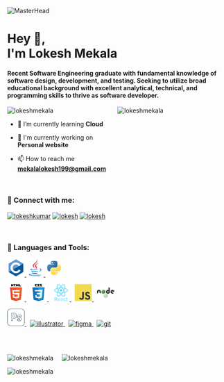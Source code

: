 ![MasterHead](https://user-images.githubusercontent.com/3369400/133268513-5bfe2f93-4402-42c9-a403-81c9e86934b6.jpeg)

<h1 align="left">Hey 👋,<br/>I'm Lokesh Mekala</h1>

<h4 align="left">Recent Software Engineering graduate with fundamental knowledge of software design, development, and testing. Seeking to utilize broad educational background with excellent analytical, technical, and programming skills to thrive as software developer.</h4>
<img align="right" src="https://cdn.dribbble.com/userupload/3176670/file/original-08bc2b28594d5ff21f59c6386d6e1abe.png?compress=1&resize=2048x1536" alt="lokeshmekala" width="250" height="203"/> 

<p align="left"> <img src="https://komarev.com/ghpvc/?username=lokesh-kumar-m&label=Profile%20views&color=0e75b6&style=flat" alt="lokeshmekala" /> </p>

- 🌱 I’m currently learning **Cloud**

- 🚀 I'm currently working on **Personal website**

- 📫 How to reach me **mekalalokesh199@gmail.com**


<br/>

<h3 align="left">🤝 Connect with me:</h3>
<p align="left">
<a href="https://linkedin.com/in/lokesh-mekala-648a761a5?trk=people-guest_people_search-card" target="blank"><img align="center" src="https://raw.githubusercontent.com/rahuldkjain/github-profile-readme-generator/master/src/images/icons/Social/linked-in-alt.svg" alt="lokeshkumar" height="30" width="40" /></a>
<a href="https://codesandbox.io/u/dot-github" target="blank"><img align="center" src="https://raw.githubusercontent.com/rahuldkjain/github-profile-readme-generator/master/src/images/icons/Social/codesandbox.svg" alt="lokesh" height="30" width="40" /></a>
<a href="https://dribbble.com/theunfilleddot" target="blank"><img align="center" src="https://raw.githubusercontent.com/rahuldkjain/github-profile-readme-generator/master/src/images/icons/Social/dribbble.svg" alt="lokesh" height="30" width="40" /></a>
</p>
<br/>
<h3 align="left">🧰 Languages and Tools:</h3>
<p align="left"> 
<a href="https://www.cprogramming.com/" target="_blank" rel="noreferrer"> <img src="https://raw.githubusercontent.com/devicons/devicon/master/icons/c/c-original.svg" alt="c" width="40" height="40"/> </a>
<a href="https://www.java.com" target="_blank" rel="noreferrer"> <img src="https://raw.githubusercontent.com/devicons/devicon/master/icons/java/java-original.svg" alt="java" width="40" height="40"/> </a> 
<a href="https://www.python.org" target="_blank" rel="noreferrer"> <img src="https://raw.githubusercontent.com/devicons/devicon/master/icons/python/python-original.svg" alt="python" width="40" height="40"/> </a>

<a href="https://www.w3.org/html/" target="_blank" rel="noreferrer"> <img src="https://raw.githubusercontent.com/devicons/devicon/master/icons/html5/html5-original-wordmark.svg" alt="html5" width="40" height="40"/> </a>&nbsp;  <a href="https://www.w3schools.com/css/" target="_blank" rel="noreferrer"> <img src="https://raw.githubusercontent.com/devicons/devicon/master/icons/css3/css3-original-wordmark.svg" alt="css3" width="40" height="40"/> </a> &nbsp;
<a href="https://reactjs.org/" target="_blank" rel="noreferrer"> <img src="https://raw.githubusercontent.com/devicons/devicon/master/icons/react/react-original-wordmark.svg" alt="react" width="40" height="40"/> </a> &nbsp;
<a href="https://developer.mozilla.org/en-US/docs/Web/JavaScript" target="_blank" rel="noreferrer"> <img src="https://raw.githubusercontent.com/devicons/devicon/master/icons/javascript/javascript-original.svg" alt="javascript" width="40" height="40"/> </a>&nbsp; 
<a href="https://nodejs.org" target="_blank" rel="noreferrer"> <img src="https://raw.githubusercontent.com/devicons/devicon/master/icons/nodejs/nodejs-original-wordmark.svg" alt="nodejs" width="40" height="40"/> </a> 

<a href="https://www.photoshop.com/en" target="_blank" rel="noreferrer"> <img src="https://raw.githubusercontent.com/devicons/devicon/master/icons/photoshop/photoshop-line.svg" alt="photoshop" width="40" height="40"/> </a> &nbsp;
<a href="https://www.adobe.com/in/products/illustrator.html" target="_blank" rel="noreferrer"> <img src="https://www.vectorlogo.zone/logos/adobe_illustrator/adobe_illustrator-icon.svg" alt="illustrator" width="40" height="40"/> </a> &nbsp;
<a href="https://www.figma.com/" target="_blank" rel="noreferrer"> <img src="https://www.vectorlogo.zone/logos/figma/figma-icon.svg" alt="figma" width="40" height="40"/> </a> &nbsp;
<a href="https://git-scm.com/" target="_blank" rel="noreferrer"> <img src="https://www.vectorlogo.zone/logos/git-scm/git-scm-icon.svg" alt="git" width="40" height="40"/> </a> 
</p>
<br/>
<br>
<div>
<p align="left"><img src="https://github-readme-stats.vercel.app/api?username=lokesh-kumar-m&show_icons=true&theme=radical&title_color=ff6599&text_color=93feff&bg_color=000000&hide_border=true&locale=en" alt="lokeshmekala" />&nbsp;&nbsp;&nbsp;&nbsp;&nbsp;<img src="https://github-readme-streak-stats.herokuapp.com/?user=lokesh-kumar-m&theme=dark&hide_border=true&bg_color=000000&color=ff6599" alt="lokeshmekala" /></p>
</div>

<div><img align="left" src="https://github-readme-stats.vercel.app/api/top-langs?username=lokesh-kumar-m&show_icons=true&theme=dark&title_color=f1f1f1&text_color=fb9d89&hide_border=true&cache_seconds=1808&locale=en&layout=compact&bg_color=000000" alt="lokeshmekala" /></div>

